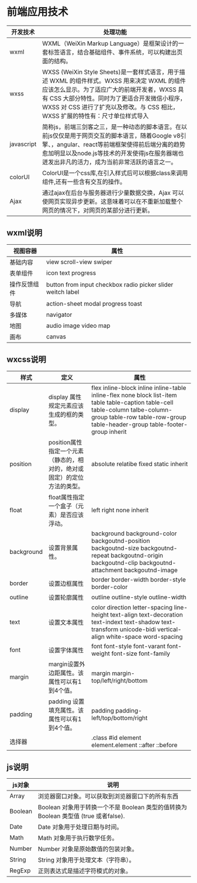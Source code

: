 # 前端应用技术

| 开发技术 | 处理功能 |
| ---------- | -------------------------------------------------------------------------------------------------------------------------------------- |
| wxml       | WXML（WeiXin Markup Language）是框架设计的一套标签语言，结合基础组件、事件系统，可以构建出页面的结构。                                                                                                                                  |
| wxss       | WXSS (WeiXin Style Sheets)是一套样式语言，用于描述 WXML 的组件样式。WXSS 用来决定 WXML 的组件应该怎么显示。为了适应广大的前端开发者，WXSS 具有 CSS 大部分特性。同时为了更适合开发微信小程序，WXSS 对 CSS 进行了扩充以及修改。与 CSS 相比，WXSS 扩展的特性有：尺寸单位样式导入 |
| javascript | 简称js，前端三剑客之三，是一种动态的脚本语言。在以前js仅仅是用于网页交互的脚本语言，随着Google v8引擎、，angular、react等前端框架使得前后端分离的趋势愈加明显以及node.js等技术的开发使得js在服务器端也迸发出非凡的活力，成为当前非常活跃的语言之一。 |
| colorUI| ColorUI是一个css库,在引入样式后可以根据class来调用组件,还有一些含有交互的操作。 |
| Ajax| 通过ajax在后台与服务器进行少量数据交换，Ajax 可以使网页实现异步更新。这意味着可以在不重新加载整个网页的情况下，对网页的某部分进行更新。 |

## wxml说明

| 视图容器 | 属性                                                      |
| ------------ | ----------------------------------------------------------- |
| 基础内容 | view scroll-view swiper                                     |
| 表单组件 | icon text progress                                          |
| 操作反馈组件 | button from input checkbox radio picker slider weitch label |
| 导航       | action-sheet modal progress toast                           |
| 多媒体    | navigator                                                   |
| 地图       | audio image video map                                       |
| 画布       | canvas                                                      |

## wxcss说明

| 样式     | 定义                                                                   | 属性                                                                                                                                                                                                        |
| ---------- | ------------------------------------------------------------------------ | ------------------------------------------------------------------------------------------------------------------------------------------------------------------------------------------------------------- |
| display    | display 属性规定元素应该生成的框的类型。                 | flex inline-block inline inline-table inline-flex none block list-item table table-caption table-cell table-column talbe-column-group table-row table-row-group table-header-group table-footer-group inherit |
| position   | position属性指定一个元素（静态的，相对的，绝对或固定）的定位方法的类型。 | absolute relatibe fixed static inherit                                                                                                                                                                        |
| float      | float属性指定一个盒子（元素）是否应该浮动。           | left right none inherit                                                                                                                                                                                       |
| background | 设置背景属性。                                                    | background background-color backgoutnd-position backgoutnd-size backgoutnd-repeat backgoutnd-origin backgoutnd-clip backgoutnd-attachment backgoutnd-image                                                    |
| border     | 设置边框属性                                                       | border border-width border-style border-color                                                                                                                                                                 |
| outline    | 设置轮廓属性                                                       | outline outline-style outline-width                                                                                                                                                                           |
| text       | 设置文本属性                                                       | color direction letter-spacing line-height text-align text-decoration text-indext text-shadow text-transform unicode-bidi vertical-align white-space word-spacing                                             |
| font       | 设置字体属性                                                       | font font-style font-varant font-weight font-size font-family                                                                                                                                                 |
| margin     | margin设置外边距属性。该属性可以有1到4个值。           | margin margin-top/left/right/bottom                                                                                                                                                                           |
| padding    | padding 设置填充属性。该属性可以有1到4个值。            | padding padding-left/top/bottom/right                                                                                                                                                                         |
| 选择器  |                                                                          | .class #id element element.element ::after ::before                                                                                                                                                           |

## js说明

| js对象 | 说明                                                                               |
| ------- | ------------------------------------------------------------------------------------ |
| Array   | 浏览器窗口对象。可以获取到浏览器窗口下的所有东西             |
| Boolean | Boolean 对象用于转换一个不是 Boolean 类型的值转换为 Boolean 类型值 (true 或者false). |
| Date    | Date 对象用于处理日期与时间。                                            |
| Math    | Math 对象用于执行数学任务。                                               |
| Number  | Number 对象是原始数值的包装对象。                                       |
| String  | String 对象用于处理文本（字符串）。                                    |
| RegExp  | 正则表达式是描述字符模式的对象。                                     |